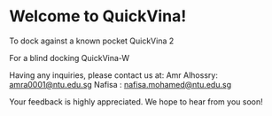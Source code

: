 # Welcome to QuickVina!


To dock against a known pocket 
QuickVina 2

For a blind docking
QuickVina-W

Having any inquiries, please contact us at:
Amr Alhossry: amra0001@ntu.edu.sg
Nafisa      : nafisa.mohamed@ntu.edu.sg

Your feedback is highly appreciated. We hope to hear from you soon!
